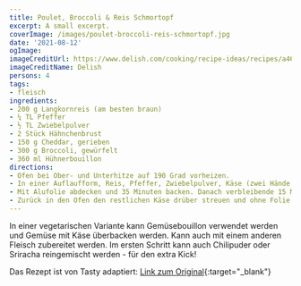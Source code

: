 ```yaml
---
title: Poulet, Broccoli & Reis Schmortopf
excerpt: A small excerpt.
coverImage: /images/poulet-broccoli-reis-schmortopf.jpg
date: '2021-08-12'
ogImage:
imageCreditUrl: https://www.delish.com/cooking/recipe-ideas/recipes/a46772/cheesy-chicken-broccoli-bake-recipe/
imageCreditName: Delish
persons: 4
tags:
- fleisch
ingredients:
- 200 g Langkornreis (am besten braun)
- ¼ TL Pfeffer
- ½ TL Zwiebelpulver
- 2 Stück Hähnchenbrust
- 150 g Cheddar, gerieben
- 300 g Broccoli, gewürfelt
- 360 ml Hühnerbouillon
directions:
- Ofen bei Ober- und Unterhitze auf 190 Grad vorheizen.
- In einer Auflaufform, Reis, Pfeffer, Zwiebelpulver, Käse (zwei Hände voll für später aufbewahren), Broccoli und Hühnerbouillon vermengen. 
- Mit Alufolie abdecken und 35 Minuten backen. Danach verbleibende 15 Minuten die Hähnchenbrust in einer Pfanne gut würzen und fertig braten. 
- Zurück in den Ofen den restlichen Käse drüber streuen und ohne Folie braten bis der Käse  geschmolzen ist (ca. 5 Minuten).
---
```

In einer vegetarischen Variante kann Gemüsebouillon verwendet werden und Gemüse mit Käse überbacken werden. Kann auch mit einem anderen Fleisch zubereitet werden. Im ersten Schritt kann auch Chilipuder oder Sriracha reingemischt werden - für den extra Kick! 

Das Rezept ist von Tasty adaptiert: [Link zum Original](https://tasty.co/recipe/cheesy-chicken-broccoli-bake){:target="_blank"}